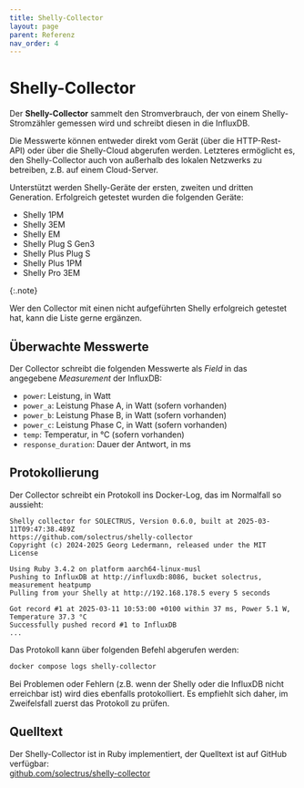 ```yaml
---
title: Shelly-Collector
layout: page
parent: Referenz
nav_order: 4
---
```


# Shelly-Collector

Der **Shelly-Collector** sammelt den Stromverbrauch, der von einem Shelly-Stromzähler gemessen wird und schreibt diesen in die InfluxDB.

Die Messwerte können entweder direkt vom Gerät (über die HTTP-Rest-API) oder über die Shelly-Cloud abgerufen werden. Letzteres ermöglicht es, den Shelly-Collector auch von außerhalb des lokalen Netzwerks zu betreiben, z.B. auf einem Cloud-Server.

Unterstützt werden Shelly-Geräte der ersten, zweiten und dritten Generation. Erfolgreich getestet wurden die folgenden Geräte:

- Shelly 1PM
- Shelly 3EM
- Shelly EM
- Shelly Plug S Gen3
- Shelly Plus Plug S
- Shelly Plus 1PM
- Shelly Pro 3EM

{:.note}

Wer den Collector mit einen nicht aufgeführten Shelly erfolgreich getestet hat, kann die Liste gerne ergänzen.

## Überwachte Messwerte

Der Collector schreibt die folgenden Messwerte als _Field_ in das angegebene _Measurement_ der InfluxDB:

- `power`: Leistung, in Watt
- `power_a`: Leistung Phase A, in Watt (sofern vorhanden)
- `power_b`: Leistung Phase B, in Watt (sofern vorhanden)
- `power_c`: Leistung Phase C, in Watt (sofern vorhanden)
- `temp`: Temperatur, in °C (sofern vorhanden)
- `response_duration`: Dauer der Antwort, in ms

## Protokollierung

Der Collector schreibt ein Protokoll ins Docker-Log, das im Normalfall so aussieht:

```plaintext
Shelly collector for SOLECTRUS, Version 0.6.0, built at 2025-03-11T09:47:38.489Z
https://github.com/solectrus/shelly-collector
Copyright (c) 2024-2025 Georg Ledermann, released under the MIT License

Using Ruby 3.4.2 on platform aarch64-linux-musl
Pushing to InfluxDB at http://influxdb:8086, bucket solectrus, measurement heatpump
Pulling from your Shelly at http://192.168.178.5 every 5 seconds

Got record #1 at 2025-03-11 10:53:00 +0100 within 37 ms, Power 5.1 W, Temperature 37.3 °C
Successfully pushed record #1 to InfluxDB
...
```

Das Protokoll kann über folgenden Befehl abgerufen werden:

```bash
docker compose logs shelly-collector
```

Bei Problemen oder Fehlern (z.B. wenn der Shelly oder die InfluxDB nicht erreichbar ist) wird dies ebenfalls protokolliert. Es empfiehlt sich daher, im Zweifelsfall zuerst das Protokoll zu prüfen.

## Quelltext

Der Shelly-Collector ist in Ruby implementiert, der Quelltext ist auf GitHub verfügbar: \
[github.com/solectrus/shelly-collector](https://github.com/solectrus/shelly-collector)
